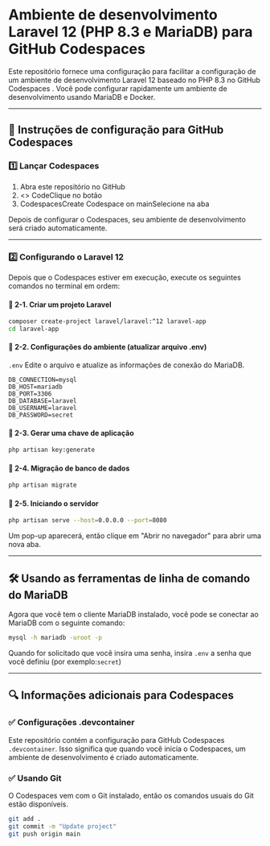 # Ambiente de desenvolvimento Laravel 12 (PHP 8.3 e MariaDB) para GitHub Codespaces

Este repositório fornece uma configuração para facilitar a configuração de um ambiente de desenvolvimento Laravel 12 baseado no PHP 8.3 no GitHub Codespaces . Você pode configurar rapidamente um ambiente de desenvolvimento usando MariaDB e Docker.

---

## 🚀 Instruções de configuração para GitHub Codespaces

### 1️⃣ Lançar Codespaces

1. Abra este repositório no GitHub
2. <> CodeClique no botão
3. CodespacesCreate Codespace on mainSelecione na aba

Depois de configurar o Codespaces, seu ambiente de desenvolvimento será criado automaticamente.

---

### 2️⃣ Configurando o Laravel 12

Depois que o Codespaces estiver em execução, execute os seguintes comandos no terminal em ordem:

#### 🔹 2-1. Criar um projeto Laravel

```bash
composer create-project laravel/laravel:^12 laravel-app
cd laravel-app
```

#### 🔹 2-2. Configurações do ambiente (atualizar arquivo .env)

`.env` Edite o arquivo e atualize as informações de conexão do MariaDB.

```dotenv
DB_CONNECTION=mysql
DB_HOST=mariadb
DB_PORT=3306
DB_DATABASE=laravel
DB_USERNAME=laravel
DB_PASSWORD=secret
```

#### 🔹 2-3. Gerar uma chave de aplicação

```bash
php artisan key:generate
```

#### 🔹 2-4. Migração de banco de dados

```bash
php artisan migrate
```

#### 🔹 2-5. Iniciando o servidor

```bash
php artisan serve --host=0.0.0.0 --port=8080
```

Um pop-up aparecerá, então clique em "Abrir no navegador" para abrir uma nova aba.

---

## 🛠 Usando as ferramentas de linha de comando do MariaDB

Agora que você tem o cliente MariaDB instalado, você pode se conectar ao MariaDB com o seguinte comando:

```bash
mysql -h mariadb -uroot -p
```

Quando for solicitado que você insira uma senha, insira `.env` a senha que você definiu (por exemplo:`secret`)

---

## 🔍 Informações adicionais para Codespaces

### ✅ Configurações .devcontainer

Este repositório contém a configuração para GitHub Codespaces `.devcontainer`. Isso significa que quando você inicia o Codespaces, um ambiente de desenvolvimento é criado automaticamente.

### ✅ Usando Git

O Codespaces vem com o Git instalado, então os comandos usuais do Git estão disponíveis.

```bash
git add .
git commit -m "Update project"
git push origin main
```
